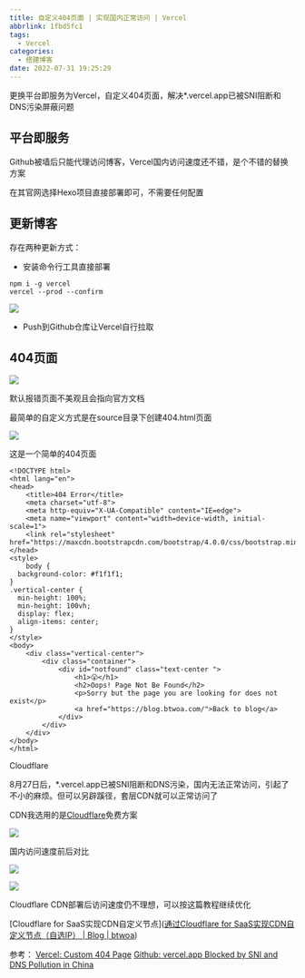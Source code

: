 ```yaml
---
title: 自定义404页面 | 实现国内正常访问 | Vercel
abbrlink: 1fbd5fc1
tags:
  - Vercel
categories:
  - 搭建博客
date: 2022-07-31 19:25:29
---
```

  
更换平台即服务为Vercel，自定义404页面，解决*.vercel.app已被SNI阻断和DNS污染屏蔽问题

<!-- more -->

## 平台即服务

Github被墙后只能代理访问博客，Vercel国内访问速度还不错，是个不错的替换方案

在其官网选择Hexo项目直接部署即可，不需要任何配置

## 更新博客

存在两种更新方式：

- 安装命令行工具直接部署

```
npm i -g vercel
vercel --prod --confirm
```

![](https://ovo.btwoa.com/img/webp/202208091754042.webp)

- Push到Github仓库让Vercel自行拉取

## 404页面

![](https://ovo.btwoa.com/img/webp/202209040853888.webp)

默认报错页面不美观且会指向官方文档

最简单的自定义方式是在source目录下创建404.html页面

![](https://ovo.btwoa.com/img/webp/202208091758554.webp)

这是一个简单的404页面

```
<!DOCTYPE html>
<html lang="en">
<head>
	<title>404 Error</title>
	<meta charset="utf-8">
	<meta http-equiv="X-UA-Compatible" content="IE=edge">
	<meta name="viewport" content="width=device-width, initial-scale=1">
	<link rel="stylesheet" href="https://maxcdn.bootstrapcdn.com/bootstrap/4.0.0/css/bootstrap.min.css">
</head>
<style>
	body {
  background-color: #f1f1f1;
}
.vertical-center {
  min-height: 100%;
  min-height: 100vh;
  display: flex;
  align-items: center;
}
</style>
<body>
	<div class="vertical-center">
		<div class="container">
			<div id="notfound" class="text-center ">
				<h1>😮</h1>
				<h2>Oops! Page Not Be Found</h2>
				<p>Sorry but the page you are looking for does not exist</p>
				<a href="https://blog.btwoa.com/">Back to blog</a>
			</div>
		</div>
	</div>
</body>
</html>
```

Cloudflare

8月27日后，\*.vercel.app已被SNI阻断和DNS污染，国内无法正常访问，引起了不小的麻烦。但可以另辟蹊径，套层CDN就可以正常访问了

CDN我选用的是[Cloudflare](cloudflare.com)免费方案

![](https://ovo.btwoa.com/img/webp/202209041150263.webp)

国内访问速度前后对比

![](https://ovo.btwoa.com/img/webp/202209040910218.webp)

![](https://ovo.btwoa.com/img/webp/202209040911311.webp)

Cloudflare CDN部署后访问速度仍不理想，可以按这篇教程继续优化

[Cloudflare for SaaS实现CDN自定义节点]([通过Cloudflare for SaaS实现CDN自定义节点（自选IP） | Blog | btwoa](https://blog.btwoa.com/d04c383b))

参考：
[Vercel: Custom 404 Page](https://vercel.com/guides/custom-404-page#what-if-i-need-to-name-my-404-file-something-different)
[Github: vercel.app Blocked by SNI and DNS Pollution in China](https://github.com/vercel/community/discussions/803)